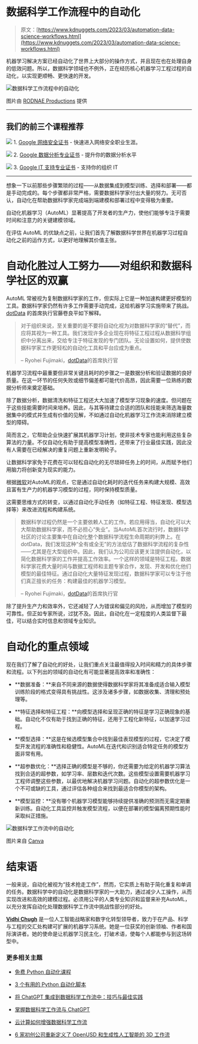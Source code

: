 # 数据科学工作流程中的自动化

> 原文：[https://www.kdnuggets.com/2023/03/automation-data-science-workflows.html](https://www.kdnuggets.com/2023/03/automation-data-science-workflows.html)

机器学习解决方案已经自动化了世界上大部分的操作方式，并且现在也在处理自身的低效问题。所以，数据科学领域也不例外，正在经历核心机器学习工程过程的自动化，以实现更顺畅、更快速的开发。

![数据科学工作流程中的自动化](../Images/bf23c56a689fb58e0f9ca0f26af4754a.png)

图片由 [RODNAE Productions](https://www.pexels.com/photo/woman-using-her-smartphone-while-playing-league-of-legends-7915280/) 提供

* * *

## 我们的前三个课程推荐

![](../Images/0244c01ba9267c002ef39d4907e0b8fb.png) 1\. [Google 网络安全证书](https://www.kdnuggets.com/google-cybersecurity) - 快速进入网络安全职业生涯。

![](../Images/e225c49c3c91745821c8c0368bf04711.png) 2\. [Google 数据分析专业证书](https://www.kdnuggets.com/google-data-analytics) - 提升你的数据分析水平

![](../Images/0244c01ba9267c002ef39d4907e0b8fb.png) 3\. [Google IT 支持专业证书](https://www.kdnuggets.com/google-itsupport) - 支持你的组织 IT

* * *

想象一下以前那些步骤繁琐的过程——从数据集成到模型训练、选择和部署——都是手动完成的。每个步骤都非常严格，需要数据科学家付出大量的努力。无可否认，自动化在帮助数据科学家完成端到端建模和部署过程中变得极为重要。

自动化机器学习（AutoML）显著提高了开发者的生产力，使他们能够专注于需要时间和注意力的关键建模领域。

在评估 AutoML 的优缺点之前，让我们首先了解数据科学世界在机器学习过程自动化之前的运作方式，以更好地理解其价值主张。

# 自动化胜过人工努力——对组织和数据科学社区的双赢

AutoML 常被视为复制数据科学家的工作，但实际上它是一种加速构建更好模型的工具。数据科学家仍然有许多工作需要手动完成，这给机器学习实施带来了挑战。 [dotData](https://dotdata.com/) 的首席执行官藤卷良平如下解释。

> 对于组织来说，至关重要的是不要将自动化视为对数据科学家的“替代”，而应将其视为一种工具。我们发现许多企业现在将特征工程过程从数据科学组织中分离出来，交给专注于特征发现的专门团队。无论设置如何，提供使数据科学家工作更轻松的自动化工具和平台应成为重点。
> 
> – Ryohei Fujimaki，[dotData](https://dotdata.com/)的首席执行官

机器学习流程中最重要但非常关键且耗时的步骤之一是数据分析和验证数据的良好质量。在这一环节的任何失败或细节偏差都可能代价高昂，因此需要一位熟练的数据分析师来奠定基础。

除了数据分析，数据清洗和特征工程还大大加速了模型学习现象的速度。但问题在于这些技能需要时间来培养。因此，与其等待建立合适的团队和技能来筛选海量数据集中的模式并生成有价值的见解，不如通过自动化机器学习工作流来消除建立模型的障碍。

简而言之，它帮助企业快速扩展其机器学习计划，使非技术专家也能利用这些复杂算法的力量。不仅自动化有助于提高模型准确性，还带来了行业最佳实践，因此没有人需要在已经解决的重复问题上重新发明轮子。

让数据科学家免于花费在可以轻松自动化的无尽琐碎任务上的时间，从而赋予他们用脑力将创新变为现实的能力。

根据[微软](https://learn.microsoft.com/en-us/azure/machine-learning/concept-automated-ml)对AutoML的观点，它是通过自动化耗时的迭代任务来构建大规模、高效且富有生产力的机器学习模型的过程，同时保持模型质量。

这需要思维方式的转变，以通过自动化手动任务（如特征工程、特征发现、模型选择等）来改进流程和构建系统。

> 数据科学过程仍然是一个主要依赖人工的工作。若应用得当，自动化可以大大帮助数据科学家，而不必担心“失业”。当AutoML首次流行时，数据科学社区的讨论主要集中在自动化整个数据科学流程生命周期的利弊上。在dotData，我们发现这种“全有或全无”的方法低估了数据科学流程的复杂性——尤其是在大型组织中。因此，我们认为公司应该更关注提供自动化，以简化数据科学家的工作并提高工作效率。一个这样的领域是特征工程。数据科学家花费大量时间与数据工程师和主题专家合作，发现、开发和优化他们模型的最佳特征。通过自动化大量特征发现过程，数据科学家可以专注于他们真正擅长的任务：构建最佳的机器学习模型。
> 
> – Ryohei Fujimaki，[dotData](https://dotdata.com/)的首席执行官

除了提升生产力和效率外，它还减轻了人为错误和偏见的风险，从而增加了模型的可靠性。但正如专家所说，过犹不及。因此，自动化在一定程度的人类监督下最佳，可以结合实时信息和领域专业知识。

# 自动化的重点领域

现在我们了解了自动化的好处，让我们重点关注最值得投入时间和精力的具体步骤和流程。以下列出的领域的自动化有可能显著提高效率和准确性：

+   **数据准备：**来自不同来源的数据使得数据科学家将其准备成适合输入模型训练阶段的格式变得具有挑战性。这涉及诸多步骤，如数据收集、清理和预处理等。

+   **特征选择和特征工程：**向模型选择和呈现正确的特征是学习正确现象的基础。自动化不仅有助于找到正确的特征，还用于工程化新特征，以加速学习过程。

+   **模型选择：**这是在候选模型集合中找到最佳表现模型的过程，它决定了模型开发流程的准确性和稳健性。AutoML在迭代和识别适合特定任务的模型方面非常有用。

+   **超参数优化：**选择正确的模型是不够的，你还需要为给定的机器学习算法找到合适的超参数，如学习率、层数和迭代次数。这些模型设置需要机器学习工程师调整这些参数，以最优地解决机器学习问题。自动化的超参数优化是一个不可或缺的工具，通过评估各种组合来找到最适合你模型的架构。

+   **模型监控：**没有哪个机器学习模型能够持续提供准确的预测而无需定期重新训练。自动化工具监控并触发模型流程，以便在部署的模型偏离预期性能时采取纠正措施。

![数据科学工作流中的自动化](../Images/195e9a8fd05559b97f8c7e5aca96f9d0.png)

图片来自 [Canva](https://www.canva.com/photos/MADmjDZgSrI/)

# 结束语

一般来说，自动化被视为“技术抢走工作”，然而，它实质上有助于简化重复和单调的任务。数据科学中的自动化是数据科学家的一大助力，通过减少人工操作，从而实现改进和高效的建模过程。必须用公平的人类专业知识和监督来补充AutoML，以充分发挥自动化处理数据科学工作流中挑战性部分的好处。

**[Vidhi Chugh](https://vidhi-chugh.medium.com/)** 是一位人工智能战略家和数字化转型领导者，致力于在产品、科学与工程的交汇处构建可扩展的机器学习系统。她是一位获奖的创新领袖、作者和国际演讲者。她的使命是让机器学习民主化，打破术语，使每个人都能参与到这场转型中。

### 更多相关主题

+   [免费 Python 自动化课程](https://www.kdnuggets.com/2022/07/free-automate-python-course.html)

+   [3 个有用的 Python 自动化脚本](https://www.kdnuggets.com/2022/11/3-useful-python-automation-scripts.html)

+   [将 ChatGPT 集成到数据科学工作流中：技巧与最佳实践](https://www.kdnuggets.com/2023/05/integrating-chatgpt-data-science-workflows-tips-best-practices.html)

+   [掌握数据科学工作流与 ChatGPT](https://www.kdnuggets.com/mastering-data-science-workflows-with-chatgpt)

+   [云计算如何增强数据科学工作流](https://www.kdnuggets.com/2023/08/cloud-computing-enhances-data-science-workflows.html)

+   [6 家初创公司重新定义了 OpenUSD 和生成性人工智能的 3D 工作流](https://www.kdnuggets.com/6-startups-redefining-3d-workflows-with-openusd-and-generative-ai)
